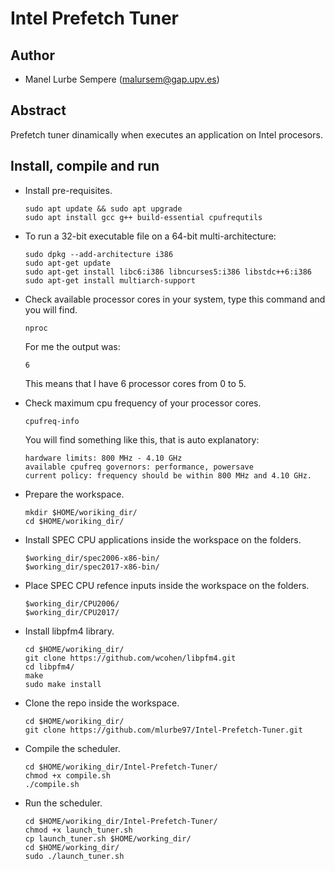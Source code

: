 # Intel Prefetch Tuner

## Author

* Manel Lurbe Sempere (malursem@gap.upv.es)

## Abstract

Prefetch tuner dinamically when executes an application on Intel procesors.

## Install, compile and run

- Install pre-requisites.
    ```
    sudo apt update && sudo apt upgrade
    sudo apt install gcc g++ build-essential cpufrequtils
    ```
- To run a 32-bit executable file on a 64-bit multi-architecture:
    ```
    sudo dpkg --add-architecture i386
    sudo apt-get update
    sudo apt-get install libc6:i386 libncurses5:i386 libstdc++6:i386
    sudo apt-get install multiarch-support
    ```

- Check available processor cores in your system, type this command and you will find.
    ```
    nproc
    ```
    For me the output was:
    ```
    6
    ```
    This means that I have 6 processor cores from 0 to 5.

- Check maximum cpu frequency of your processor cores.
    ```
    cpufreq-info
    ```
    You will find something like this, that is auto explanatory:
    ```
    hardware limits: 800 MHz - 4.10 GHz
    available cpufreq governors: performance, powersave
    current policy: frequency should be within 800 MHz and 4.10 GHz.
    ```

- Prepare the workspace.
    ```
    mkdir $HOME/woriking_dir/
    cd $HOME/woriking_dir/
    ```

- Install SPEC CPU applications inside the workspace on the folders.
    ```
    $working_dir/spec2006-x86-bin/
    $working_dir/spec2017-x86-bin/
    ```

- Place SPEC CPU refence inputs inside the workspace on the folders.
    ```
    $working_dir/CPU2006/
    $working_dir/CPU2017/
    ```

- Install libpfm4 library.
    ```
    cd $HOME/woriking_dir/
    git clone https://github.com/wcohen/libpfm4.git
    cd libpfm4/
    make
    sudo make install
    ```

- Clone the repo inside the workspace.
    ```
    cd $HOME/woriking_dir/
    git clone https://github.com/mlurbe97/Intel-Prefetch-Tuner.git
    ```

- Compile the scheduler.
    ```
    cd $HOME/woriking_dir/Intel-Prefetch-Tuner/
    chmod +x compile.sh
    ./compile.sh
    ```
- Run the scheduler.
    ```
    cd $HOME/woriking_dir/Intel-Prefetch-Tuner/
    chmod +x launch_tuner.sh
    cp launch_tuner.sh $HOME/working_dir/
    cd $HOME/working_dir/
    sudo ./launch_tuner.sh
    ```
